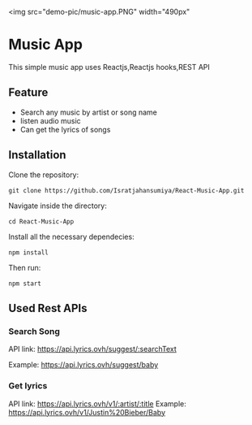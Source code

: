 <img src="demo-pic/music-app.PNG" width="490px"

# Music App

This simple music app uses Reactjs,Reactjs hooks,REST API

## Feature

- Search any music by artist or song name
- listen audio music
- Can get the lyrics of songs

## Installation

Clone the repository:

```
git clone https://github.com/Isratjahansumiya/React-Music-App.git
```

Navigate inside the directory:

```
cd React-Music-App
```

Install all the necessary dependecies:

```
npm install
```
Then run:

```
npm start
```

## Used Rest APIs

### Search Song

API link: https://api.lyrics.ovh/suggest/:searchText

Example: https://api.lyrics.ovh/suggest/baby

### Get lyrics

API link: https://api.lyrics.ovh/v1/:artist/:title
Example: https://api.lyrics.ovh/v1/Justin%20Bieber/Baby